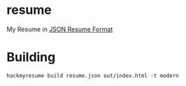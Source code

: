 # resume
My Resume in [JSON Resume Format](https://jsonresume.org/schema/)


# Building
```shell
hackmyresume build resume.json out/index.html -t modern 
```

